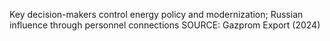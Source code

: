 Key decision-makers control energy policy and modernization; Russian influence through personnel connections
SOURCE: Gazprom Export (2024)
